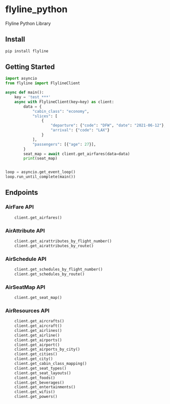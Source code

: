# flyline_python
Flyline Python Library

## Install
```python
pip install flyline
```

## Getting Started

```python
import asyncio
from flyline import FlylineClient

async def main():
    key = 'test_***'
    async with FlylineClient(key=key) as client:
        data = {
            "cabin_class": "economy",
            "slices": [
                {
                    "departure": {"code": "DFW", "date": "2021-06-12"},
                    "arrival": {"code": "LAX"}
                }
            ],
            "passengers": [{"age": 27}],
        }
        seat_map = await client.get_airfares(data=data)
        print(seat_map)


loop = asyncio.get_event_loop()
loop.run_until_complete(main())
```

## Endpoints
### AirFare API
```python
    client.get_airfares()
```

### AirAttribute API
```python
    client.get_airattributes_by_flight_number()
    client.get_airattributes_by_route()
```

### AirSchedule API
```python
    client.get_schedules_by_flight_number()
    client.get_schedules_by_route()

```

### AirSeatMap API
```python
    client.get_seat_map()
```

### AirResources API
```python
    client.get_aircrafts()
    client.get_aircraft()
    client.get_airlines()
    client.get_airline()
    client.get_airports()
    client.get_airport()
    client.get_airports_by_city()
    client.get_cities()
    client.get_city()
    client.get_cabin_class_mapping()
    client.get_seat_types()
    client.get_seat_layouts()
    client.get_foods()
    client.get_beverages()
    client.get_entertainments()
    client.get_wifis()
    client.get_powers()
```
